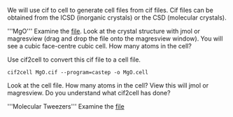 We will use cif to cell to generate cell files from cif files. Cif files can be obtained from the ICSD (inorganic crystals) or the CSD (molecular crystals).

'''MgO'''
Examine the [file](http://www.castep.org/files/MgO.cif). Look at the crystal structure with jmol or magresview (drag and drop the file onto the magresview window). You will see a cubic face-centre cubic cell. How many atoms in the cell?

Use cif2cell to convert this cif file to a cell file.
```
cif2cell MgO.cif --program=castep -o MgO.cell
```
Look at the cell file. How many atoms in the cell? View this will jmol or magresview. Do you understand what cif2cell has done?


'''Molecular Tweezers'''
Examine the [file](http://www.castep.org/files/GUQHUV.cif)
